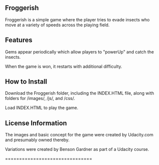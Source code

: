## Froggerish

Froggerish is a simple game where the player tries to evade insects who move at a variety of speeds across the playing field.

## Features

Gems appear periodically which allow players to "powerUp" and catch the insects.

When the game is won, it restarts with additional difficulty.

## How to Install

Download the Froggerish folder, including the INDEX.HTML file, along with folders for /images/, /js/, and /css/.

Load INDEX.HTML to play the game.

## License Information

The images and basic concept for the game were created by Udacity.com and presumably owned thereby.

Variations were created by Benson Gardner as part of a Udacity course.

===============================